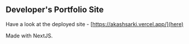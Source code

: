 ## Developer's Portfolio Site
Have a look at the deployed site - [https://akashsarki.vercel.app/](here)

Made with NextJS.
